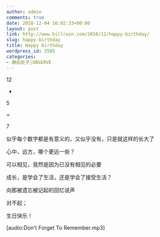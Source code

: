 ```yaml
---
author: admin
comments: true
date: 2010-12-04 16:02:33+00:00
layout: post
link: http://www.billrain.com/2010/12/happy-birthday/
slug: happy-birthday
title: Happy birthday
wordpress_id: 2585
categories:
- 静如处子|OBSERVE
---
```


12

-

5

=

7

似乎每个数字都是有意义的，又似乎没有，只是就这样的长大了

心中，远方，哪个更远一些？

可以相见，竟然是因为已没有相见的必要

成长，是学会了生活，还是学会了接受生活？

向那被遗忘被记起的回忆说声

对不起；

生日快乐！

[audio:Don't Forget To Remember.mp3]
